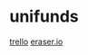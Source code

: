 # unifunds

[trello](https://app.zenflowchart.com/sign-up)
[eraser.io](https://app.eraser.io/workspace/0FoZaKWQkujnIkIBaxJR)
